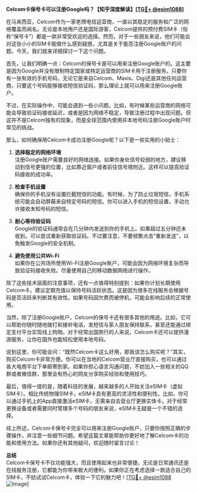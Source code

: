 **Celcom卡保号卡可以注册Google吗？【知乎深度解读】[[TG💪+ @esim1088](https://t.me/s/esim1088)]**

在马来西亚，Celcom作为一家老牌电信运营商，一直以其稳定的服务和广泛的网络覆盖而闻名。无论是本地用户还是国际游客，Celcom提供的预付费SIM卡（俗称“保号卡”）都是一款非常受欢迎的选择。然而，对于一些朋友来说，他们可能会对这张小小的SIM卡能做什么感到疑惑，尤其是关于能否注册Google账户的问题。今天，我们就来详细探讨一下这个问题。

首先，让我们明确一点：Celcom的保号卡是可以用来注册Google账户的。这主要是因为Google并没有限制特定国家或特定运营商的SIM卡用于注册服务。只要你有一张有效的手机号码，无论它是来自Celcom、Maxis、Digi还是其他任何运营商，只要这个号码能够接收短信验证码，那么理论上就可以用来注册Google账户。

不过，在实际操作中，可能会遇到一些小问题。比如，有时候某些运营商的网络可能会导致验证码接收延迟，或者是因为网络不稳定，导致注册过程中出现问题。但这并不是Celcom独有的现象，而是全球范围内使用非本地号码注册Google账户时常见的挑战。

那么，如何确保用Celcom卡成功注册Google呢？以下是一些实用的小贴士：

1. **选择稳定的网络环境**  
   注册Google账户需要良好的网络连接。如果你身处信号较弱的地方，建议移动到信号更强的位置，比如靠近窗户或者前往信号塔附近。这样可以提高验证码接收的成功率。

2. **检查手机设置**  
   确保你的手机没有设置拦截短信的功能。有时候，为了防止垃圾短信，手机系统可能会自动屏蔽来自特定号码的短信。你可以进入手机的短信设置，手动允许接收未知号码的短信。

3. **耐心等待验证码**  
   Google的验证码通常会在几分钟内发送到你的手机上。如果超过五分钟还未收到，可以尝试重新获取验证码。不过要注意，不要频繁点击“重新发送”，以免触发Google的安全机制。

4. **避免使用公共Wi-Fi**  
   如果你在公共场所使用Wi-Fi注册Google账户，可能会因为网络环境复杂而导致验证码接收失败。尽量使用自己的移动数据网络进行操作。

除了这些技术层面的注意事项，还有一点值得特别提到：如果你计划长期使用Celcom卡，建议定期充值以保持号码活跃状态。这是因为很多在线服务会根据号码是否活跃来判断其有效性。如果号码因欠费而被停机，可能会影响后续的正常使用。

当然，除了注册Google账户，Celcom的保号卡还有很多其他的用途。比如，它可以帮助你随时随地拨打和接听电话，发短信与家人朋友保持联系，甚至还能通过绑定支付平台实现线上购物。对于经常出国旅行的人来说，Celcom卡还可以提供漫游服务，让你在国外也能轻松使用本地号码。

说到这里，你可能会问：“既然Celcom卡这么好用，那我该怎么购买呢？”其实，购买Celcom卡非常方便。你可以在当地的Celcom营业厅直接购买，也可以通过各大电商平台下单邮寄到家。如果你担心语言沟通问题，不妨加入一些相关的QQ群或者微信群，那里会有热心的网友分享购买经验和使用技巧。

最后，值得一提的是，随着科技的发展，越来越多的人开始关注eSIM卡（虚拟SIM卡）。相比传统物理SIM卡，eSIM卡具有更高的灵活性和便利性。比如，你可以通过手机上的App直接激活eSIM卡，无需亲自去营业厅更换实体卡。对于经常更换设备或者需要同时管理多个号码的朋友来说，eSIM卡无疑是一个不错的选择。

综上所述，Celcom卡保号卡完全可以用来注册Google账户，只要你按照正确的步骤操作，并注意一些细节问题。希望这篇文章能帮助你更好地了解Celcom卡的功能和使用方法。如果你还有其他疑问，欢迎随时留言讨论！

**总结**  
Celcom卡保号卡不仅功能强大，而且使用起来也非常便捷。无论是日常通讯还是在线服务注册，它都能为你带来极大的便利。如果你正在考虑选择一款适合自己的SIM卡，不妨试试Celcom卡，体验一下它的魅力吧！[[TG💪+ @esim1088](https://t.me/s/esim1088) ![Image](https://i.postimg.cc/4NQfJmqS/Snipaste-2025-05-13-00-14-12.png)]